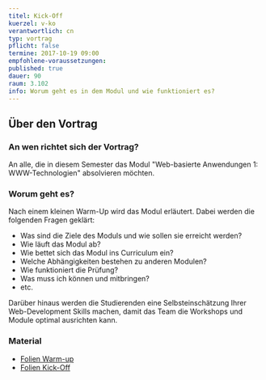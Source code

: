 ```yaml
---
titel: Kick-Off
kuerzel: v-ko
verantwortlich: cn
typ: vortrag
pflicht: false
termine: 2017-10-19 09:00
empfohlene-voraussetzungen: 
published: true
dauer: 90
raum: 3.102
info: Worum geht es in dem Modul und wie funktioniert es?
---
```


## Über den Vortrag

### An wen richtet sich der Vortrag?

An alle, die in diesem Semester das Modul "Web-basierte Anwendungen 1: WWW-Technologien" absolvieren möchten.

### Worum geht es?

Nach einem kleinen Warm-Up wird das Modul erläutert. Dabei werden die folgenden Fragen geklärt:
- Was sind die Ziele des Moduls und wie sollen sie erreicht werden?
- Wie läuft das Modul ab?
- Wie bettet sich das Modul ins Curriculum ein?
- Welche Abhängigkeiten bestehen zu anderen Modulen?
- Wie funktioniert die Prüfung?
- Was muss ich können und mitbringen?
- etc.

Darüber hinaus werden die Studierenden eine Selbsteinschätzung Ihrer Web-Development Skills machen, damit das Team die Workshops und Module optimal ausrichten kann.

### Material
- [Folien Warm-up](../../slides/00-intro-cn/index.html)
- [Folien Kick-Off](../../slides/10-wba-kickoff/index.html)